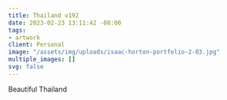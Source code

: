 ```yaml
---
title: Thailand v192
date: 2023-02-23 13:11:42 -08:00
tags:
- artwork
client: Personal
image: "/assets/img/uploads/isaac-horton-portfolio-2-03.jpg"
multiple_images: []
svg: false
---
```


Beautiful Thailand